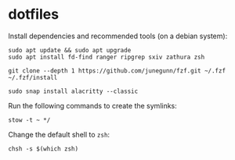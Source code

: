 # dotfiles

Install dependencies and recommended tools (on a debian system):

```
sudo apt update && sudo apt upgrade
sudo apt install fd-find ranger ripgrep sxiv zathura zsh

git clone --depth 1 https://github.com/junegunn/fzf.git ~/.fzf
~/.fzf/install

sudo snap install alacritty --classic
```

Run the following commands to create the symlinks:

```
stow -t ~ */
```

Change the default shell to `zsh`:

```
chsh -s $(which zsh)
```

